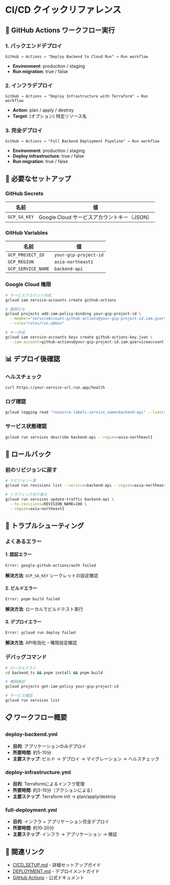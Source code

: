 # CI/CD クイックリファレンス

## 🚀 GitHub Actions ワークフロー実行

### 1. バックエンドデプロイ
```
GitHub → Actions → "Deploy Backend to Cloud Run" → Run workflow
```
- **Environment**: production / staging
- **Run migration**: true / false

### 2. インフラデプロイ
```
GitHub → Actions → "Deploy Infrastructure with Terraform" → Run workflow
```
- **Action**: plan / apply / destroy
- **Target**: (オプション) 特定リソース名

### 3. 完全デプロイ
```
GitHub → Actions → "Full Backend Deployment Pipeline" → Run workflow
```
- **Environment**: production / staging
- **Deploy infrastructure**: true / false
- **Run migration**: true / false

## 🔧 必要なセットアップ

### GitHub Secrets
| 名前 | 値 |
|------|-----|
| `GCP_SA_KEY` | Google Cloud サービスアカウントキー（JSON） |

### GitHub Variables
| 名前 | 値 |
|------|-----|
| `GCP_PROJECT_ID` | `your-gcp-project-id` |
| `GCP_REGION` | `asia-northeast1` |
| `GCP_SERVICE_NAME` | `backend-api` |

### Google Cloud 権限
```bash
# サービスアカウント作成
gcloud iam service-accounts create github-actions

# 権限付与
gcloud projects add-iam-policy-binding your-gcp-project-id \
  --member="serviceAccount:github-actions@your-gcp-project-id.iam.gserviceaccount.com" \
  --role="roles/run.admin"

# キー作成
gcloud iam service-accounts keys create github-actions-key.json \
  --iam-account=github-actions@your-gcp-project-id.iam.gserviceaccount.com
```

## 📊 デプロイ後確認

### ヘルスチェック
```bash
curl https://your-service-url.run.app/health
```

### ログ確認
```bash
gcloud logging read "resource.labels.service_name=backend-api" --limit=10
```

### サービス状態確認
```bash
gcloud run services describe backend-api --region=asia-northeast1
```

## 🔄 ロールバック

### 前のリビジョンに戻す
```bash
# リビジョン一覧
gcloud run revisions list --service=backend-api --region=asia-northeast1

# トラフィック切り替え
gcloud run services update-traffic backend-api \
  --to-revisions=REVISION_NAME=100 \
  --region=asia-northeast1
```

## 🚨 トラブルシューティング

### よくあるエラー

#### 1. 認証エラー
```
Error: google-github-actions/auth failed
```
**解決方法**: `GCP_SA_KEY` シークレットの設定確認

#### 2. ビルドエラー
```
Error: pnpm build failed
```
**解決方法**: ローカルでビルドテスト実行

#### 3. デプロイエラー
```
Error: gcloud run deploy failed
```
**解決方法**: API有効化・権限設定確認

### デバッグコマンド
```bash
# ローカルテスト
cd backend_ts && pnpm install && pnpm build

# 権限確認
gcloud projects get-iam-policy your-gcp-project-id

# サービス確認
gcloud run services list
```

## 📋 ワークフロー概要

### deploy-backend.yml
- **目的**: アプリケーションのみデプロイ
- **所要時間**: 約5-10分
- **主要ステップ**: ビルド → デプロイ → マイグレーション → ヘルスチェック

### deploy-infrastructure.yml
- **目的**: Terraformによるインフラ管理
- **所要時間**: 約3-15分（アクションによる）
- **主要ステップ**: Terraform init → plan/apply/destroy

### full-deployment.yml
- **目的**: インフラ + アプリケーション完全デプロイ
- **所要時間**: 約10-20分
- **主要ステップ**: インフラ → アプリケーション → 検証

## 🔗 関連リンク

- [CICD_SETUP.md](./CICD_SETUP.md) - 詳細セットアップガイド
- [DEPLOYMENT.md](./DEPLOYMENT.md) - デプロイメントガイド
- [GitHub Actions](https://github.com/features/actions) - 公式ドキュメント